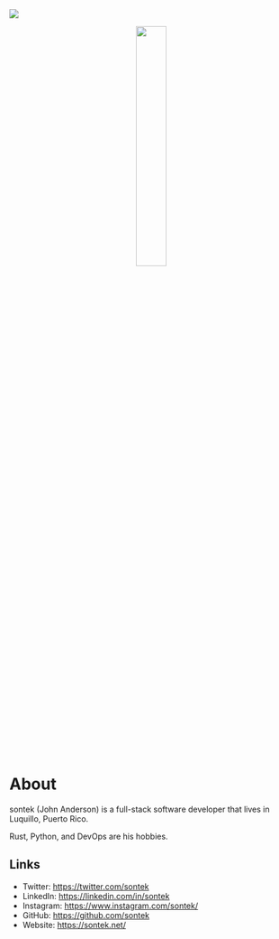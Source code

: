 <img src = "https://pbs.twimg.com/profile_banners/6166742/1603740461/1500x500" >


<p align="center" width="100%">
  <img width="33%" src="https://pbs.twimg.com/profile_images/1320809927011610631/TJt5Rw_k_400x400.jpg" />
</p>

# About

sontek (John Anderson) is a full-stack software developer that lives in Luquillo, Puerto Rico. 

Rust, Python, and DevOps are his hobbies.

## Links
- Twitter: https://twitter.com/sontek
- LinkedIn: https://linkedin.com/in/sontek
- Instagram: https://www.instagram.com/sontek/
- GitHub: https://github.com/sontek
- Website: https://sontek.net/ 
